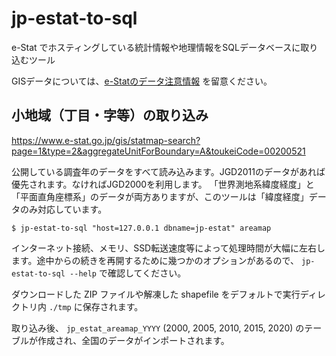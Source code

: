 # jp-estat-to-sql

e-Stat でホスティングしている統計情報や地理情報をSQLデータベースに取り込むツール

GISデータについては、[e-Statのデータ注意情報](https://www.e-stat.go.jp/help/data-definition-information/download) を留意ください。

## 小地域（丁目・字等）の取り込み

https://www.e-stat.go.jp/gis/statmap-search?page=1&type=2&aggregateUnitForBoundary=A&toukeiCode=00200521

公開している調査年のデータをすべて読み込みます。JGD2011のデータがあれば優先されます。なければJGD2000を利用します。
「世界測地系緯度経度」と「平面直角座標系」のデータが両方ありますが、このツールは「緯度経度」データのみ対応しています。

```shell
$ jp-estat-to-sql "host=127.0.0.1 dbname=jp-estat" areamap
```

インターネット接続、メモリ、SSD転送速度等によって処理時間が大幅に左右します。途中からの続きを再開するために幾つかのオプションがあるので、 `jp-estat-to-sql --help` で確認してください。

ダウンロードした ZIP ファイルや解凍した shapefile をデフォルトで実行ディレクトリ内 `./tmp` に保存されます。

取り込み後、 `jp_estat_areamap_YYYY` (2000, 2005, 2010, 2015, 2020) のテーブルが作成され、全国のデータがインポートされます。
